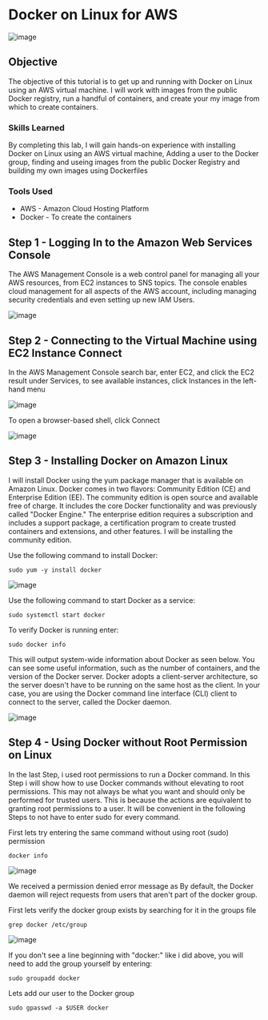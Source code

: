 # Docker on Linux for AWS

![image](https://github.com/Matt4llan/Docker-AWS/assets/156334555/de8a4a76-626b-49f7-9622-53f356bacb9c)

## Objective

The objective of this tutorial is to get up and running with Docker on Linux using an AWS virtual machine. I will work with images from the public Docker registry, run a handful of containers, and create your my image from which to create containers. 

### Skills Learned

By completing this lab, I will gain hands-on experience with installing Docker on Linux using an AWS virtual machine, Adding a user to the Docker group, finding and useing images from the public Docker Registry and building my own images using Dockerfiles

### Tools Used

- AWS - Amazon Cloud Hosting Platform
- Docker - To create the containers

## Step 1 - Logging In to the Amazon Web Services Console

The AWS Management Console is a web control panel for managing all your AWS resources, from EC2 instances to SNS topics. The console enables cloud management for all aspects of the AWS account, including managing security credentials and even setting up new IAM Users.

![image](https://github.com/Matt4llan/Docker-AWS/assets/156334555/85cae333-8eb7-4672-9641-3ecf43299772)

## Step 2 - Connecting to the Virtual Machine using EC2 Instance Connect

In the AWS Management Console search bar, enter EC2, and click the EC2 result under Services, to see available instances, click Instances in the left-hand menu

![image](https://github.com/Matt4llan/Docker-AWS/assets/156334555/d43fca7d-ecc6-4a2c-9ba4-9e41e2086b36)

To open a browser-based shell, click Connect

![image](https://github.com/Matt4llan/Docker-AWS/assets/156334555/e4801a2f-3bc7-442b-bf8c-9273d413f1e9)

## Step 3 - Installing Docker on Amazon Linux

I will install Docker using the yum package manager that is available on Amazon Linux. Docker comes in two flavors: Community Edition (CE) and Enterprise Edition (EE). The community edition is open source and available free of charge. It includes the core Docker functionality and was previously called "Docker Engine." The enterprise edition requires a subscription and includes a support package, a certification program to create trusted containers and extensions, and other features. I will be installing the community edition.

Use the following command to install Docker:

```
sudo yum -y install docker
```

![image](https://github.com/Matt4llan/Docker-AWS/assets/156334555/325b5839-236e-43b9-90aa-b69b07d8941b)

Use the following command to start Docker as a service:

```
sudo systemctl start docker
```

To verify Docker is running enter:

```
sudo docker info
```

This will output system-wide information about Docker as seen below. You can see some useful information, such as the number of containers, and the version of the Docker server. Docker adopts a client-server architecture, so the server doesn't have to be running on the same host as the client. In your case, you are using the Docker command line interface (CLI) client to connect to the server, called the Docker daemon.

![image](https://github.com/Matt4llan/Docker-AWS/assets/156334555/7b9381d5-27cf-4897-af2b-74237990f516)

## Step 4 - Using Docker without Root Permission on Linux

In the last Step, i used root permissions to run a Docker command. In this Step i will show how to use Docker commands without elevating to root permissions. This may not always be what you want and should only be performed for trusted users. This is because the actions are equivalent to granting root permissions to a user. It will be convenient in the following Steps to not have to enter sudo for every command.

First lets try entering the same command without using root (sudo) permission

```
docker info
```

![image](https://github.com/Matt4llan/Docker-AWS/assets/156334555/d465e722-10ab-4b15-9f81-b3e82e437182)

We received a permission denied error message as By default, the Docker daemon will reject requests from users that aren't part of the docker group.

First lets verify the docker group exists by searching for it in the groups file

```
grep docker /etc/group
```

![image](https://github.com/Matt4llan/Docker-AWS/assets/156334555/049e634c-b07f-4516-90ef-41af98461aa0)

If you don't see a line beginning with "docker:" like i did above, you will need to add the group yourself by entering:

```
sudo groupadd docker
```

Lets add our user to the Docker group

```
sudo gpasswd -a $USER docker
```



